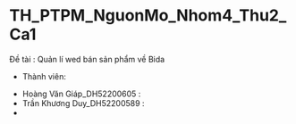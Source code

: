 # TH_PTPM_NguonMo_Nhom4_Thu2_Ca1
Đề tài : Quản lí wed bán sản phẩm về Bida
* Thành viên: 
- Hoàng Văn Giáp_DH52200605 :
- Trần Khương Duy_DH52200589 :
- 
